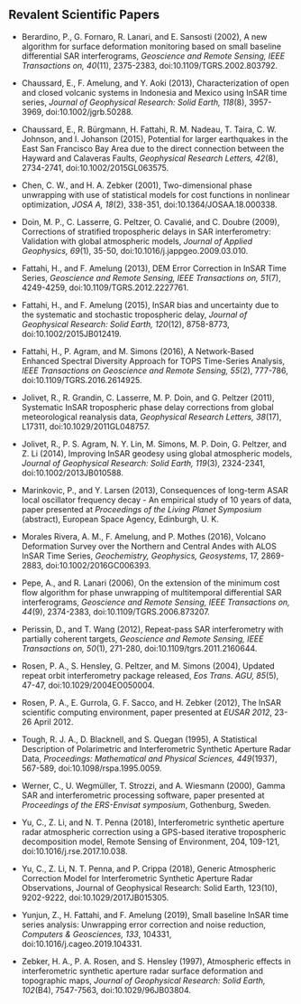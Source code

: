 ## Revalent Scientific Papers

+ Berardino, P., G. Fornaro, R. Lanari, and E. Sansosti (2002), A new algorithm for surface deformation monitoring based on small baseline differential SAR interferograms, _Geoscience and Remote Sensing, IEEE Transactions on, 40_(11), 2375-2383, doi:10.1109/TGRS.2002.803792.

+ Chaussard, E., F. Amelung, and Y. Aoki (2013), Characterization of open and closed volcanic systems in Indonesia and Mexico using InSAR time series, _Journal of Geophysical Research: Solid Earth, 118_(8), 3957-3969, doi:10.1002/jgrb.50288.

+ Chaussard, E., R. Bürgmann, H. Fattahi, R. M. Nadeau, T. Taira, C. W. Johnson, and I. Johanson (2015), Potential for larger earthquakes in the East San Francisco Bay Area due to the direct connection between the Hayward and Calaveras Faults, _Geophysical Research Letters, 42_(8), 2734-2741, doi:10.1002/2015GL063575.

+ Chen, C. W., and H. A. Zebker (2001), Two-dimensional phase unwrapping with use of statistical models for cost functions in nonlinear optimization, _JOSA A, 18_(2), 338-351, doi:10.1364/JOSAA.18.000338.

+ Doin, M. P., C. Lasserre, G. Peltzer, O. Cavalié, and C. Doubre (2009), Corrections of stratified tropospheric delays in SAR interferometry: Validation with global atmospheric models, _Journal of Applied Geophysics, 69_(1), 35-50, doi:10.1016/j.jappgeo.2009.03.010.

+ Fattahi, H., and F. Amelung (2013), DEM Error Correction in InSAR Time Series, _Geoscience and Remote Sensing, IEEE Transactions on, 51_(7), 4249-4259, doi:10.1109/TGRS.2012.2227761.

+ Fattahi, H., and F. Amelung (2015), InSAR bias and uncertainty due to the systematic and stochastic tropospheric delay, _Journal of Geophysical Research: Solid Earth, 120_(12), 8758-8773, doi:10.1002/2015JB012419.

+ Fattahi, H., P. Agram, and M. Simons (2016), A Network-Based Enhanced Spectral Diversity Approach for TOPS Time-Series Analysis, _IEEE Transactions on Geoscience and Remote Sensing, 55_(2), 777-786, doi:10.1109/TGRS.2016.2614925.

+ Jolivet, R., R. Grandin, C. Lasserre, M. P. Doin, and G. Peltzer (2011), Systematic InSAR tropospheric phase delay corrections from global meteorological reanalysis data, _Geophysical Research Letters, 38_(17), L17311, doi:10.1029/2011GL048757.

+ Jolivet, R., P. S. Agram, N. Y. Lin, M. Simons, M. P. Doin, G. Peltzer, and Z. Li (2014), Improving InSAR geodesy using global atmospheric models, _Journal of Geophysical Research: Solid Earth, 119_(3), 2324-2341, doi:10.1002/2013JB010588.

+ Marinkovic, P., and Y. Larsen (2013), Consequences of long-term ASAR local oscillator frequency decay - An empirical study of 10 years of data, paper presented at _Proceedings of the Living Planet Symposium_ (abstract), European Space Agency, Edinburgh, U. K.

+ Morales Rivera, A. M., F. Amelung, and P. Mothes (2016), Volcano Deformation Survey over the Northern and Central Andes with ALOS InSAR Time Series, _Geochemistry, Geophysics, Geosystems_, 17, 2869-2883, doi:10.1002/2016GC006393.

+ Pepe, A., and R. Lanari (2006), On the extension of the minimum cost flow algorithm for phase unwrapping of multitemporal differential SAR interferograms, _Geoscience and Remote Sensing, IEEE Transactions on, 44_(9), 2374-2383, doi:10.1109/TGRS.2006.873207.

+ Perissin, D., and T. Wang (2012), Repeat-pass SAR interferometry with partially coherent targets, _Geoscience and Remote Sensing, IEEE Transactions on, 50_(1), 271-280, doi:10.1109/tgrs.2011.2160644.

+ Rosen, P. A., S. Hensley, G. Peltzer, and M. Simons (2004), Updated repeat orbit interferometry package released, _Eos Trans. AGU, 85_(5), 47-47, doi:10.1029/2004EO050004.

+ Rosen, P. A., E. Gurrola, G. F. Sacco, and H. Zebker (2012), The InSAR scientific computing environment, paper presented at _EUSAR 2012_, 23-26 April 2012.

+ Tough, R. J. A., D. Blacknell, and S. Quegan (1995), A Statistical Description of Polarimetric and Interferometric Synthetic Aperture Radar Data, _Proceedings: Mathematical and Physical Sciences, 449_(1937), 567-589, doi:10.1098/rspa.1995.0059.

+ Werner, C., U. Wegmüller, T. Strozzi, and A. Wiesmann (2000), Gamma SAR and interferometric processing software, paper presented at _Proceedings of the ERS-Envisat symposium_, Gothenburg, Sweden.

+ Yu, C., Z. Li, and N. T. Penna (2018), Interferometric synthetic aperture radar atmospheric correction using a GPS-based iterative tropospheric decomposition model, Remote Sensing of Environment, 204, 109-121, doi:10.1016/j.rse.2017.10.038.

+ Yu, C., Z. Li, N. T. Penna, and P. Crippa (2018), Generic Atmospheric Correction Model for Interferometric Synthetic Aperture Radar Observations, Journal of Geophysical Research: Solid Earth, 123(10), 9202-9222, doi:10.1029/2017JB015305.

+ Yunjun, Z., H. Fattahi, and F. Amelung (2019), Small baseline InSAR time series analysis: Unwrapping error correction and noise reduction, _Computers & Geosciences, 133_, 104331, doi:10.1016/j.cageo.2019.104331.

+ Zebker, H. A., P. A. Rosen, and S. Hensley (1997), Atmospheric effects in interferometric synthetic aperture radar surface deformation and topographic maps, _Journal of Geophysical Research: Solid Earth, 102_(B4), 7547-7563, doi:10.1029/96JB03804.
